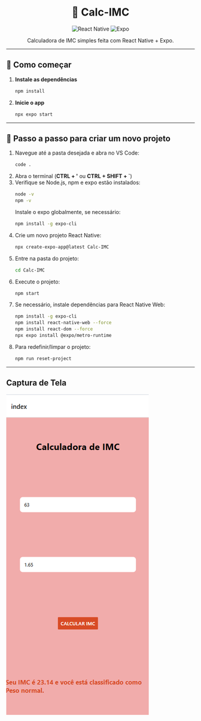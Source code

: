 <h1 align="center">🧮 Calc-IMC</h1>
<p align="center">
  <img src="https://img.shields.io/badge/React%20Native-2025-blue?logo=react" alt="React Native" />
  <img src="https://img.shields.io/badge/Expo-managed-brightgreen?logo=expo" alt="Expo" />
</p>

<p align="center">
  Calculadora de IMC simples feita com React Native + Expo.
</p>

---

## 🚀 Como começar

1. **Instale as dependências**
   ```bash
   npm install
   ```

2. **Inicie o app**
   ```bash
   npx expo start
   ```

---

## 📝 Passo a passo para criar um novo projeto

1. Navegue até a pasta desejada e abra no VS Code:
   ```bash
   code .
   ```
2. Abra o terminal (**CTRL + '** ou **CTRL + SHIFT + `**)
3. Verifique se Node.js, npm e expo estão instalados:
   ```bash
   node -v
   npm -v
   ```
   Instale o expo globalmente, se necessário:
   ```bash
   npm install -g expo-cli
   ```
4. Crie um novo projeto React Native:
   ```bash
   npx create-expo-app@latest Calc-IMC
   ```
5. Entre na pasta do projeto:
   ```bash
   cd Calc-IMC
   ```
6. Execute o projeto:
   ```bash
   npm start
   ```
7. Se necessário, instale dependências para React Native Web:
   ```bash
   npm install -g expo-cli
   npm install react-native-web --force
   npm install react-dom --force
   npx expo install @expo/metro-runtime
   ```
8. Para redefinir/limpar o projeto:
   ```bash
   npm run reset-project
   ```

---

## Captura de Tela

![Screenshot](./assets/images/Captura%20de%20tela%202025-08-05%20151951.png)
